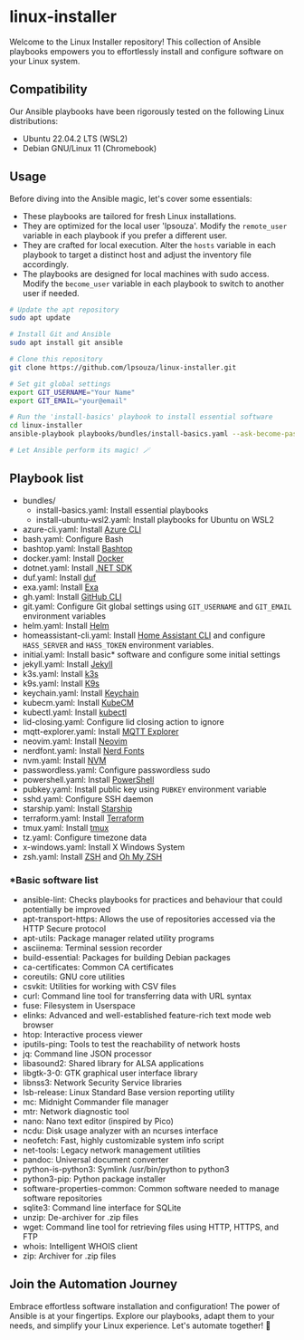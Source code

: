 # linux-installer

Welcome to the Linux Installer repository! This collection of Ansible playbooks empowers you to effortlessly install and configure software on your Linux system.

## Compatibility

Our Ansible playbooks have been rigorously tested on the following Linux distributions:

- Ubuntu 22.04.2 LTS (WSL2)
- Debian GNU/Linux 11 (Chromebook)

## Usage

Before diving into the Ansible magic, let's cover some essentials:

- These playbooks are tailored for fresh Linux installations.
- They are optimized for the local user 'lpsouza'. Modify the `remote_user` variable in each playbook if you prefer a different user.
- They are crafted for local execution. Alter the `hosts` variable in each playbook to target a distinct host and adjust the inventory file accordingly.
- The playbooks are designed for local machines with sudo access. Modify the `become_user` variable in each playbook to switch to another user if needed.

```bash
# Update the apt repository
sudo apt update

# Install Git and Ansible
sudo apt install git ansible

# Clone this repository
git clone https://github.com/lpsouza/linux-installer.git

# Set git global settings
export GIT_USERNAME="Your Name"
export GIT_EMAIL="your@email"

# Run the 'install-basics' playbook to install essential software
cd linux-installer
ansible-playbook playbooks/bundles/install-basics.yaml --ask-become-pass

# Let Ansible perform its magic! 🪄
```

## Playbook list

- bundles/
  - install-basics.yaml: Install essential playbooks
  - install-ubuntu-wsl2.yaml: Install playbooks for Ubuntu on WSL2
- azure-cli.yaml: Install [Azure CLI](https://learn.microsoft.com/en-us/cli/azure/what-is-azure-cli)
- bash.yaml: Configure Bash
- bashtop.yaml: Install [Bashtop](https://github.com/aristocratos/bashtop)
- docker.yaml: Install [Docker](https://www.docker.com/)
- dotnet.yaml: Install [.NET SDK](https://dotnet.microsoft.com/en-us/)
- duf.yaml: Install [duf](https://github.com/muesli/duf)
- exa.yaml: Install [Exa](https://the.exa.website/)
- gh.yaml: Install [GitHub CLI](https://cli.github.com/)
- git.yaml: Configure Git global settings using `GIT_USERNAME` and `GIT_EMAIL` environment variables
- helm.yaml: Install [Helm](https://helm.sh/)
- homeassistant-cli.yaml: Install [Home Assistant CLI](https://www.home-assistant.io/blog/2019/02/04/introducing-home-assistant-cli/) and configure `HASS_SERVER` and `HASS_TOKEN` environment variables.
- initial.yaml: Install basic\* software and configure some initial settings
- jekyll.yaml: Install [Jekyll](https://jekyllrb.com/)
- k3s.yaml: Install [k3s](https://k3s.io/)
- k9s.yaml: Install [K9s](https://k9scli.io/)
- keychain.yaml: Install [Keychain](https://www.funtoo.org/Keychain)
- kubecm.yaml: Install [KubeCM](https://kubecm.cloud/)
- kubectl.yaml: Install [kubectl](https://kubernetes.io/docs/tasks/tools/)
- lid-closing.yaml: Configure lid closing action to ignore
- mqtt-explorer.yaml: Install [MQTT Explorer](https://mqtt-explorer.com/)
- neovim.yaml: Install [Neovim](https://neovim.io/)
- nerdfont.yaml: Install [Nerd Fonts](https://www.nerdfonts.com/)
- nvm.yaml: Install [NVM](https://github.com/nvm-sh/nvm)
- passwordless.yaml: Configure passwordless sudo
- powershell.yaml: Install [PowerShell](https://docs.microsoft.com/en-us/powershell/)
- pubkey.yaml: Install public key using `PUBKEY` environment variable
- sshd.yaml: Configure SSH daemon
- starship.yaml: Install [Starship](https://starship.rs/)
- terraform.yaml: Install [Terraform](https://www.terraform.io/)
- tmux.yaml: Install [tmux](https://github.com/tmux/tmux)
- tz.yaml: Configure timezone data
- x-windows.yaml: Install X Windows System
- zsh.yaml: Install [ZSH](https://www.zsh.org/) and [Oh My ZSH](https://ohmyz.sh/)

### \*Basic software list

- ansible-lint: Checks playbooks for practices and behaviour that could potentially be improved
- apt-transport-https: Allows the use of repositories accessed via the HTTP Secure protocol
- apt-utils: Package manager related utility programs
- asciinema: Terminal session recorder
- build-essential: Packages for building Debian packages
- ca-certificates: Common CA certificates
- coreutils: GNU core utilities
- csvkit: Utilities for working with CSV files
- curl: Command line tool for transferring data with URL syntax
- fuse: Filesystem in Userspace
- elinks: Advanced and well-established feature-rich text mode web browser
- htop: Interactive process viewer
- iputils-ping: Tools to test the reachability of network hosts
- jq: Command line JSON processor
- libasound2: Shared library for ALSA applications
- libgtk-3-0: GTK graphical user interface library
- libnss3: Network Security Service libraries
- lsb-release: Linux Standard Base version reporting utility
- mc: Midnight Commander file manager
- mtr: Network diagnostic tool
- nano: Nano text editor (inspired by Pico)
- ncdu: Disk usage analyzer with an ncurses interface
- neofetch: Fast, highly customizable system info script
- net-tools: Legacy network management utilities
- pandoc: Universal document converter
- python-is-python3: Symlink /usr/bin/python to python3
- python3-pip: Python package installer
- software-properties-common: Common software needed to manage software repositories
- sqlite3: Command line interface for SQLite
- unzip: De-archiver for .zip files
- wget: Command line tool for retrieving files using HTTP, HTTPS, and FTP
- whois: Intelligent WHOIS client
- zip: Archiver for .zip files

## Join the Automation Journey

Embrace effortless software installation and configuration! The power of Ansible is at your fingertips. Explore our playbooks, adapt them to your needs, and simplify your Linux experience. Let's automate together! 🚀

